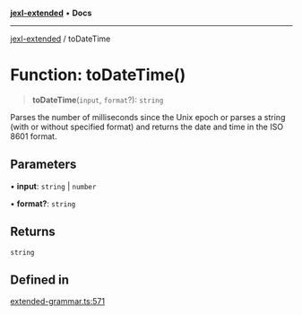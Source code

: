 [**jexl-extended**](../README.md) • **Docs**

***

[jexl-extended](../globals.md) / toDateTime

# Function: toDateTime()

> **toDateTime**(`input`, `format`?): `string`

Parses the number of milliseconds since the Unix epoch or parses a string (with or without specified format) and returns the date and time in the ISO 8601 format.

## Parameters

• **input**: `string` \| `number`

• **format?**: `string`

## Returns

`string`

## Defined in

[extended-grammar.ts:571](https://github.com/nikoraes/jexl-extended/blob/db8adde102268337995e72b2224f129152316ed5/src/extended-grammar.ts#L571)
